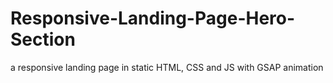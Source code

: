 # Responsive-Landing-Page-Hero-Section
a responsive landing page in static HTML, CSS and JS with GSAP animation
